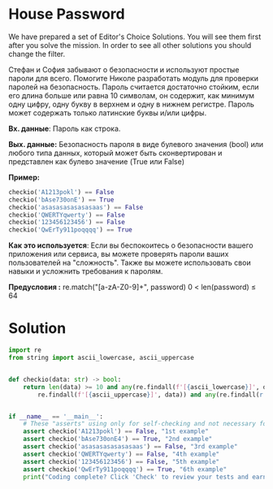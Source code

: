 # House Password

We have prepared a set of Editor's Choice Solutions. You will see them first after you solve the mission. In order to
see all other solutions you should change the filter.

Стефан и София забывают о безопасности и используют простые пароли для всего. Помогите Николе разработать модуль для
проверки паролей на безопасность. Пароль считается достаточно стойким, если его длина больше или равна 10 символам, он
содержит, как минимум одну цифру, одну букву в верхнем и одну в нижнем регистре. Пароль может содержать только латинские
буквы и/или цифры.

**Вх. данные**: Пароль как строка.

**Вых. данные:** Безопасность пароля в виде булевого значения (bool) или любого типа данных, который может быть
сконвертирован и представлен как булево значение (True или False)

**Пример:**

```python
checkio('A1213pokl') == False
checkio('bAse730onE') == True
checkio('asasasasasasasaas') == False
checkio('QWERTYqwerty') == False
checkio('123456123456') == False
checkio('QwErTy911poqqqq') == True
```

**Как это используется**: Если вы беспокоитесь о безопасности вашего приложения или сервиса, вы можете проверять пароли
ваших пользователей на "сложность". Также вы можете использовать свои навыки и усложнить требования к паролям.

**Предусловия :**
re.match("[a-zA-Z0-9]+", password)
0 < len(password) ≤ 64

# Solution

```python
import re
from string import ascii_lowercase, ascii_uppercase


def checkio(data: str) -> bool:
    return len(data) >= 10 and any(re.findall(f'[{ascii_lowercase}]', data)) and any(
        re.findall(f'[{ascii_uppercase}]', data)) and any(re.findall(r'[0-9]', data))


if __name__ == '__main__':
    # These "asserts" using only for self-checking and not necessary for auto-testing
    assert checkio('A1213pokl') == False, "1st example"
    assert checkio('bAse730onE4') == True, "2nd example"
    assert checkio('asasasasasasasaas') == False, "3rd example"
    assert checkio('QWERTYqwerty') == False, "4th example"
    assert checkio('123456123456') == False, "5th example"
    assert checkio('QwErTy911poqqqq') == True, "6th example"
    print("Coding complete? Click 'Check' to review your tests and earn cool rewards!")

```